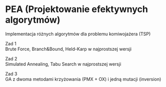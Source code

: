 # PEA (Projektowanie efektywnych algorytmów)

Implementacja różnych algorytmów dla problemu komiwojażera (TSP)

Zad 1  
Brute Force, Branch&Bound, Held-Karp w najprostszej wersji  

Zad 2  
Simulated Annealing, Tabu Search w najprostszej wersji  

Zad 3  
GA z dwoma metodami krzyżowania (PMX + OX) i jedną mutacji (inversion)
